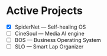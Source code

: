 # Active Projects

- [x] SpiderNet — Self-healing OS
- [ ] CineSoul — Media AI engine
- [ ] BOS — Business Operating System
- [ ] SLO — Smart Lap Organizer

